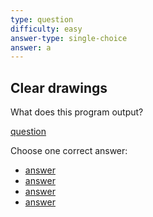```yaml
---
type: question
difficulty: easy
answer-type: single-choice
answer: a
---
```


## Clear drawings

What does this program output?

[question](draw/a.evy "evy:source")

Choose one correct answer:

- [answer](draw/a.evy "evy:svg")
- [answer](draw/b.evy "evy:svg")
- [answer](draw/c.evy "evy:svg")
- [answer](draw/d.evy "evy:svg")
